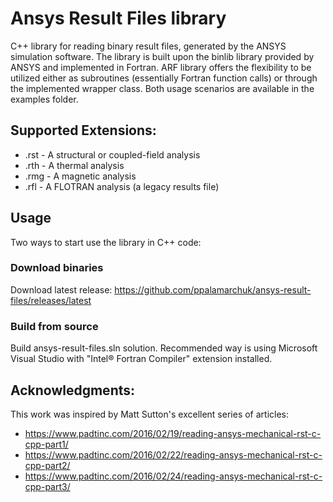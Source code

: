 # Ansys Result Files library
C++ library for reading binary result files, generated by the ANSYS simulation software. The library is built upon the binlib library provided by ANSYS and implemented in Fortran.
ARF library offers the flexibility to be utilized either as subroutines (essentially Fortran function calls) or through the implemented wrapper class. Both usage scenarios are available in the examples folder.

## Supported Extensions:
* .rst - A structural or coupled-field analysis
* .rth - A thermal analysis
* .rmg - A magnetic analysis
* .rfl - A FLOTRAN analysis (a legacy results file)

## Usage
Two ways to start use the library in C++ code:
### Download binaries
Download latest release: https://github.com/ppalamarchuk/ansys-result-files/releases/latest
### Build from source
Build ansys-result-files.sln solution. Recommended way is using Microsoft Visual Studio with "Intel® Fortran Compiler" extension installed.

## Acknowledgments:
This work was inspired by Matt Sutton's excellent series of articles:

* https://www.padtinc.com/2016/02/19/reading-ansys-mechanical-rst-c-cpp-part1/
* https://www.padtinc.com/2016/02/22/reading-ansys-mechanical-rst-c-cpp-part2/
* https://www.padtinc.com/2016/02/24/reading-ansys-mechanical-rst-c-cpp-part3/
